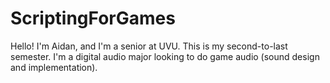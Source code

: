 # ScriptingForGames
Hello! I'm Aidan, and I'm a senior at UVU. This is my second-to-last semester. I'm a digital audio major looking to do game audio (sound design and implementation).